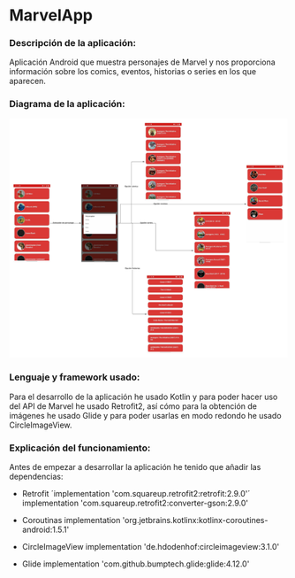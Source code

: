 # MarvelApp

### Descripción de la aplicación:
Aplicación Android que muestra personajes de Marvel y nos proporciona información sobre los comics, eventos, historias o series en los que aparecen.

### Diagrama de la aplicación:
![Diagrama.jpeg](https://github.com/MorenoCarlos98/MarvelApp/blob/master/Diagrama.jpeg)

### Lenguaje y framework usado:
Para el desarrollo de la aplicación he usado Kotlin y para poder hacer uso del API de Marvel he usado Retrofit2, así cómo para la obtención de imágenes he usado Glide y para poder usarlas en modo redondo he usado CircleImageView.

### Explicación del funcionamiento:
Antes de empezar a desarrollar la aplicación he tenido que añadir las dependencias:

* Retrofit
    ´implementation 'com.squareup.retrofit2:retrofit:2.9.0'´
    implementation 'com.squareup.retrofit2:converter-gson:2.9.0'
    
* Coroutinas
    implementation 'org.jetbrains.kotlinx:kotlinx-coroutines-android:1.5.1'
    
* CircleImageView
    implementation 'de.hdodenhof:circleimageview:3.1.0'
    
* Glide
    implementation 'com.github.bumptech.glide:glide:4.12.0'
